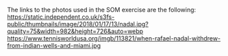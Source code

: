 The links to the photos used in the SOM exercise are the following:  
https://static.independent.co.uk/s3fs-public/thumbnails/image/2018/01/17/13/nadal.jpg?quality=75&width=982&height=726&auto=webp  
https://www.tennisworldusa.org/imgb/113821/when-rafael-nadal-withdrew-from-indian-wells-and-miami.jpg  
